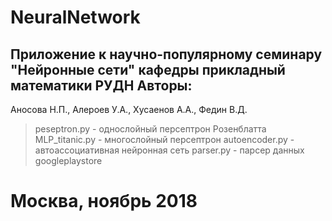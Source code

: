 NeuralNetwork
=====================
Приложение к научно-популярному семинару "Нейронные сети" кафедры прикладный математики РУДН
Авторы:
------------
Аносова Н.П., Алероев У.А., Хусаенов А.А., Федин В.Д.
> peseptron.py - однослойный персептрон Розенблатта
> MLP_titanic.py - многослойный персептрон
> autoencoder.py - автоассоциативная нейронная сеть
> parser.py - парсер данных googleplaystore
# Москва, ноябрь 2018 